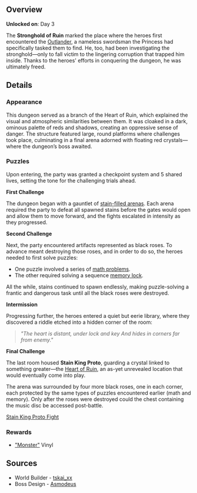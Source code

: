 <!-- title: Stronghold of Ruin -->
<!-- quote: If Iphania trusts you, perhaps you stand a chance -->
<!-- chapters: 1 -->
<!-- images: (Stronghold of Ruin Overview #1), (Stronghold of Ruin Overview #2), (Stronghold of Ruin Overview #3), (Dungeon Boss: Stain King Proto) -->
<!-- model: false -->

## Overview

**Unlocked on**: Day 3

The **Stronghold of Ruin** marked the place where the heroes first encountered the [Outlander](#entry:outsider-entry), a nameless swordsman the Princess had specifically tasked them to find. He, too, had been investigating the stronghold—only to fall victim to the lingering corruption that trapped him inside. Thanks to the heroes' efforts in conquering the dungeon, he was ultimately freed.

## Details

### Appearance

This dungeon served as a branch of the Heart of Ruin, which explained the visual and atmospheric similarities between them. It was cloaked in a dark, ominous palette of reds and shadows, creating an oppressive sense of danger. The structure featured large, round platforms where challenges took place, culminating in a final arena adorned with floating red crystals—where the dungeon’s boss awaited.

### Puzzles

Upon entering, the party was granted a checkpoint system and 5 shared lives, setting the tone for the challenging trials ahead.

**First Challenge**

The dungeon began with a gauntlet of [stain-filled arenas](https://www.youtube.com/live/gVAtGMLBJos?si=Yz9FvKwuZtv4e-ZS&t=1423). Each arena required the party to defeat all spawned stains before the gates would open and allow them to move forward, and the fights escalated in intensity as they progressed.

**Second Challenge**

Next, the party encountered artifacts represented as black roses. To advance meant destroying those roses, and in order to do so, the heroes needed to first solve puzzles:

- One puzzle involved a series of [math problems](https://www.youtube.com/live/EKjcWfEGsB0?si=kbaxo2QGrPfrE5La&t=2999).
- The other required solving a sequence [memory lock](https://www.youtube.com/live/Lp7GyRVbz1c?si=eZeTfPLnxXrZZVP7&t=2892).

All the while, stains continued to spawn endlessly, making puzzle-solving a frantic and dangerous task until all the black roses were destroyed.

**Intermission**

Progressing further, the heroes entered a quiet but eerie library, where they discovered a riddle etched into a hidden corner of the room:

> _"The heart is distant, under lock and key
> And hides in corners far from enemy."_

**Final Challenge**

The last room housed **Stain King Proto**, guarding a crystal linked to something greater—the [Heart of Ruin](#entry:heart-of-ruin-entry), an as-yet unrevealed location that would eventually come into play.

The arena was surrounded by four more black roses, one in each corner, each protected by the same types of puzzles encountered earlier (math and memory). Only after the roses were destroyed could the chest containing the music disc be accessed post-battle.

[Stain King Proto Fight](#embed:https://www.youtube.com/live/gVAtGMLBJos?si=ySvBC15UpSUDHK4E&t=2203)

### Rewards

- ["Monster"](https://www.youtube.com/watch?v=2kllY6gIU6o&pp=ygUQbW9uc3RlciBob2xvbGl2ZQ%3D%3D) Vinyl

## Sources

- World Builder - [tskai_xx](https://x.com/tskai_xx/status/1920399135754367072/photo/1)
- Boss Design - [Asmodeus](#out:https://www.youtube.com/watch?v=7DoxNoIma18&feature=youtu.be)
